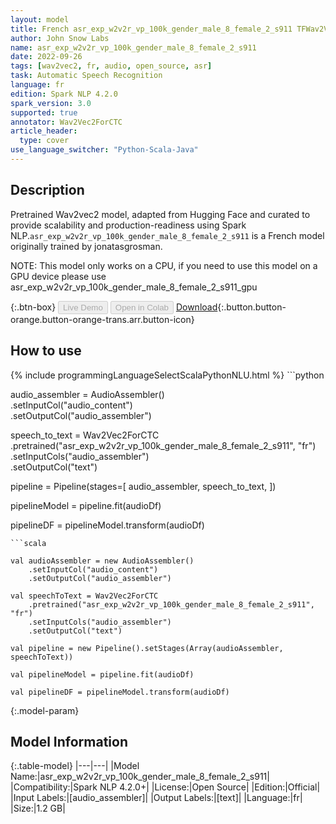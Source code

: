 ```yaml
---
layout: model
title: French asr_exp_w2v2r_vp_100k_gender_male_8_female_2_s911 TFWav2Vec2ForCTC from jonatasgrosman
author: John Snow Labs
name: asr_exp_w2v2r_vp_100k_gender_male_8_female_2_s911
date: 2022-09-26
tags: [wav2vec2, fr, audio, open_source, asr]
task: Automatic Speech Recognition
language: fr
edition: Spark NLP 4.2.0
spark_version: 3.0
supported: true
annotator: Wav2Vec2ForCTC
article_header:
  type: cover
use_language_switcher: "Python-Scala-Java"
---
```


## Description

Pretrained Wav2vec2  model, adapted from Hugging Face and curated to provide scalability and production-readiness using Spark NLP.`asr_exp_w2v2r_vp_100k_gender_male_8_female_2_s911` is a French model originally trained by jonatasgrosman.

NOTE: This model only works on a CPU, if you need to use this model on a GPU device please use asr_exp_w2v2r_vp_100k_gender_male_8_female_2_s911_gpu

{:.btn-box}
<button class="button button-orange" disabled>Live Demo</button>
<button class="button button-orange" disabled>Open in Colab</button>
[Download](https://s3.amazonaws.com/auxdata.johnsnowlabs.com/public/models/asr_exp_w2v2r_vp_100k_gender_male_8_female_2_s911_fr_4.2.0_3.0_1664209524173.zip){:.button.button-orange.button-orange-trans.arr.button-icon}

## How to use



<div class="tabs-box" markdown="1">
{% include programmingLanguageSelectScalaPythonNLU.html %}
```python

audio_assembler = AudioAssembler() \
    .setInputCol("audio_content") \
    .setOutputCol("audio_assembler")

speech_to_text = Wav2Vec2ForCTC \
    .pretrained("asr_exp_w2v2r_vp_100k_gender_male_8_female_2_s911", "fr")\
    .setInputCols("audio_assembler") \
    .setOutputCol("text")

pipeline = Pipeline(stages=[
  audio_assembler,
  speech_to_text,
])

pipelineModel = pipeline.fit(audioDf)

pipelineDF = pipelineModel.transform(audioDf)
```
```scala

val audioAssembler = new AudioAssembler()
    .setInputCol("audio_content") 
    .setOutputCol("audio_assembler")

val speechToText = Wav2Vec2ForCTC
    .pretrained("asr_exp_w2v2r_vp_100k_gender_male_8_female_2_s911", "fr")
    .setInputCols("audio_assembler") 
    .setOutputCol("text") 

val pipeline = new Pipeline().setStages(Array(audioAssembler, speechToText))

val pipelineModel = pipeline.fit(audioDf)

val pipelineDF = pipelineModel.transform(audioDf)

```
</div>

{:.model-param}
## Model Information

{:.table-model}
|---|---|
|Model Name:|asr_exp_w2v2r_vp_100k_gender_male_8_female_2_s911|
|Compatibility:|Spark NLP 4.2.0+|
|License:|Open Source|
|Edition:|Official|
|Input Labels:|[audio_assembler]|
|Output Labels:|[text]|
|Language:|fr|
|Size:|1.2 GB|